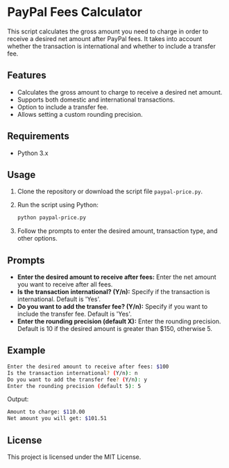 # PayPal Fees Calculator

This script calculates the gross amount you need to charge in order to receive a desired net amount after PayPal fees. It takes into account whether the transaction is international and whether to include a transfer fee.

## Features

- Calculates the gross amount to charge to receive a desired net amount.
- Supports both domestic and international transactions.
- Option to include a transfer fee.
- Allows setting a custom rounding precision.

## Requirements

- Python 3.x

## Usage

1. Clone the repository or download the script file `paypal-price.py`.
2. Run the script using Python:

    ```sh
    python paypal-price.py
    ```

3. Follow the prompts to enter the desired amount, transaction type, and other options.

## Prompts

- **Enter the desired amount to receive after fees:** Enter the net amount you want to receive after all fees.
- **Is the transaction international? (Y/n):** Specify if the transaction is international. Default is 'Yes'.
- **Do you want to add the transfer fee? (Y/n):** Specify if you want to include the transfer fee. Default is 'Yes'.
- **Enter the rounding precision (default X):** Enter the rounding precision. Default is 10 if the desired amount is greater than $150, otherwise 5.

## Example

```sh
Enter the desired amount to receive after fees: $100
Is the transaction international? (Y/n): n
Do you want to add the transfer fee? (Y/n): y
Enter the rounding precision (default 5): 5
```

Output:

```sh
Amount to charge: $110.00
Net amount you will get: $101.51
```

## License

This project is licensed under the MIT License.
